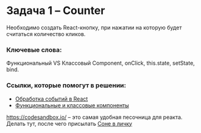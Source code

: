 # Задача 1 – Counter

Необходимо создать React-кнопку, при нажатии на которую будет считаться количество кликов.

### Ключевые слова: 
Функциональный VS Классовый Component, onClick, this.state, setState, bind.

### Ссылки, которые помогут в решении:
- [Обработка событий в React](https://ru.reactjs.org/docs/handling-events.html)
- [Функциональные и классовые компоненты](https://ru.reactjs.org/docs/components-and-props.html#function-and-class-components)


https://codesandbox.io/ – это самая удобная песочница для реакта.
Делать тут, после чего присылать [Соне в личку](https://t.me/sophiyabezruk)
